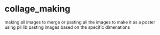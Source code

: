 # collage_making
making all images to merge or pasting all the images to make it as a poster
using pil lib pasting images based on the specific dimenations
